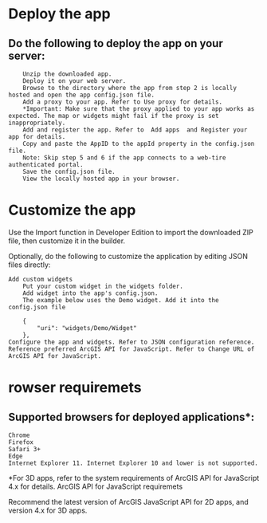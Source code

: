 # Deploy the app

## Do the following to deploy the app on your server:

        Unzip the downloaded app.
        Deploy it on your web server.
        Browse to the directory where the app from step 2 is locally hosted and open the app config.json file.
        Add a proxy to your app. Refer to Use proxy for details.
        *Important: Make sure that the proxy applied to your app works as expected. The map or widgets might fail if the proxy is set inappropriately.
        Add and register the app. Refer to  Add apps  and Register your app for details.
        Copy and paste the AppID to the appId property in the config.json file.
        Note: Skip step 5 and 6 if the app connects to a web-tire authenticated portal.
        Save the config.json file.
        View the locally hosted app in your browser.

# Customize the app

Use the Import function in Developer Edition to import the downloaded ZIP file, then customize it in the builder.

Optionally, do the following to customize the application by editing JSON files directly:

    Add custom widgets
        Put your custom widget in the widgets folder.
        Add widget into the app's config.json.
        The example below uses the Demo widget. Add it into the config.json file

        {
            "uri": "widgets/Demo/Widget"
        },
    Configure the app and widgets. Refer to JSON configuration reference.
    Reference preferred ArcGIS API for JavaScript. Refer to Change URL of ArcGIS API for JavaScript.

 # rowser requiremets

## Supported browsers for deployed applications*:

    Chrome
    Firefox
    Safari 3+
    Edge
    Internet Explorer 11. Internet Explorer 10 and lower is not supported.

*For 3D apps, refer to the system requirements of ArcGIS API for JavaScript 4.x for details.
ArcGIS API for JavaScript requiremets

Recommend the latest version of ArcGIS JavaScript API for 2D apps, and version 4.x for 3D apps.
